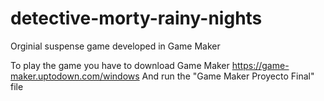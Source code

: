 # detective-morty-rainy-nights
Orginial suspense game developed in Game Maker

To play the game you have to download Game Maker https://game-maker.uptodown.com/windows
And run the "Game Maker Proyecto Final" file
